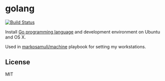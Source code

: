 golang
======

[![Build Status](https://travis-ci.org/markosamuli/ansible-golang.svg?branch=master)](https://travis-ci.org/markosamuli/ansible-golang)

Install [Go programming language](https://golang.org/) and development environment on Ubuntu and OS X.

Used in [markosamuli/machine](https://github.com/markosamuli/machine) playbook for setting my workstations.

License
-------

MIT